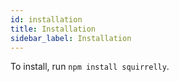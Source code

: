 ```yaml
---
id: installation
title: Installation
sidebar_label: Installation
---
```


To install, run `npm install squirrelly`.